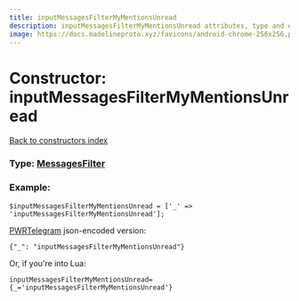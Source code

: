 ```yaml
---
title: inputMessagesFilterMyMentionsUnread
description: inputMessagesFilterMyMentionsUnread attributes, type and example
image: https://docs.madelineproto.xyz/favicons/android-chrome-256x256.png
---
```

# Constructor: inputMessagesFilterMyMentionsUnread  
[Back to constructors index](index.md)






### Type: [MessagesFilter](../types/MessagesFilter.md)


### Example:

```
$inputMessagesFilterMyMentionsUnread = ['_' => 'inputMessagesFilterMyMentionsUnread'];
```  

[PWRTelegram](https://pwrtelegram.xyz) json-encoded version:

```
{"_": "inputMessagesFilterMyMentionsUnread"}
```


Or, if you're into Lua:  


```
inputMessagesFilterMyMentionsUnread={_='inputMessagesFilterMyMentionsUnread'}

```


